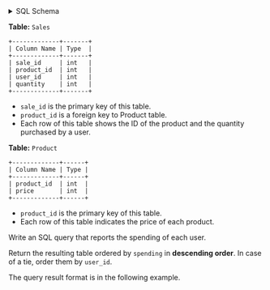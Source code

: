 <details>
<summary> SQL Schema</summary>

```sql
DROP TABLE IF EXISTS Sales;

CREATE TABLE IF NOT EXISTS
  Sales (sale_id int, product_id int, user_id int, quantity int);

INSERT INTO
  Sales (sale_id, product_id, user_id, quantity)
VALUES
  ('1', '1', '101', '10'),
  ('2', '2', '101', '1'),
  ('3', '3', '102', '3'),
  ('4', '3', '102', '2'),
  ('5', '2', '103', '3');

DROP TABLE IF EXISTS Product;

CREATE TABLE IF NOT EXISTS
  Product (product_id int, price int);

INSERT INTO
  Product (product_id, price)
VALUES
  ('1', '10'),
  ('2', '25'),
  ('3', '15');
```

</details>

**Table:** `Sales`

```
+-------------+-------+
| Column Name | Type  |
+-------------+-------+
| sale_id     | int   |
| product_id  | int   |
| user_id     | int   |
| quantity    | int   |
+-------------+-------+
```

- `sale_id` is the primary key of this table.
- `product_id` is a foreign key to Product table.
- Each row of this table shows the ID of the product and the quantity purchased by a user.

**Table:** `Product`

```
+-------------+------+
| Column Name | Type |
+-------------+------+
| product_id  | int  |
| price       | int  |
+-------------+------+
```

- `product_id` is the primary key of this table.
- Each row of this table indicates the price of each product.

Write an SQL query that reports the spending of each user.

Return the resulting table ordered by `spending` in **descending order**. In case of a tie, order them by `user_id`.

The query result format is in the following example.